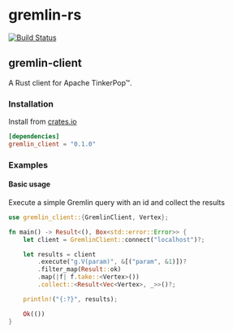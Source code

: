 # gremlin-rs






[![Build Status](https://dev.azure.com/enricorisa/gremlin-rs/_apis/build/status/wolf4ood.gremlin-rs?branchName=master)](https://dev.azure.com/enricorisa/gremlin-rs/_build/latest?definitionId=1&branchName=master)




## gremlin-client

A Rust client for Apache TinkerPop™.



### Installation


Install from [crates.io](https://crates.io/)

```toml
[dependencies]
gremlin_client = "0.1.0"
```



### Examples


#### Basic usage


Execute a simple Gremlin query with an id and collect the results

```rust
use gremlin_client::{GremlinClient, Vertex};

fn main() -> Result<(), Box<std::error::Error>> {
    let client = GremlinClient::connect("localhost")?;

    let results = client
        .execute("g.V(param)", &[("param", &1)])?
        .filter_map(Result::ok)
        .map(|f| f.take::<Vertex>())
        .collect::<Result<Vec<Vertex>, _>>()?;

    println!("{:?}", results);

    Ok(())
}
```



